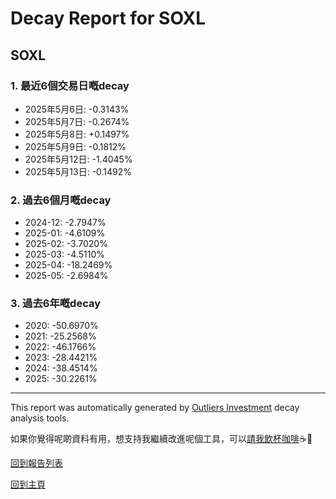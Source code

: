 # Decay Report for SOXL

## SOXL

### 1. 最近6個交易日嘅decay

- 2025年5月6日: -0.3143%
- 2025年5月7日: -0.2674%
- 2025年5月8日: +0.1497%
- 2025年5月9日: -0.1812%
- 2025年5月12日: -1.4045%
- 2025年5月13日: -0.1492%

### 2. 過去6個月嘅decay

- 2024-12: -2.7947%
- 2025-01: -4.6109%
- 2025-02: -3.7020%
- 2025-03: -4.5110%
- 2025-04: -18.2469%
- 2025-05: -2.6984%

### 3. 過去6年嘅decay

- 2020: -50.6970%
- 2021: -25.2568%
- 2022: -46.1766%
- 2023: -28.4421%
- 2024: -38.4514%
- 2025: -30.2261%

------------------------------
This report was automatically generated by [Outliers Investment](https://outliersecon.github.io/Outliers-Investment/) decay analysis tools.

如果你覺得呢啲資料有用，想支持我繼續改進呢個工具，可以[請我飲杯咖啡](https://buymeacoffee.com/outliersecon)☕🙏

[回到報告列表](https://outliersecon.github.io/Outliers-Investment/reports/reports_public)

[回到主頁](https://outliersecon.github.io/Outliers-Investment/)